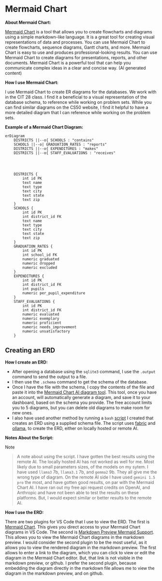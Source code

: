 # Mermaid Chart

**About Mermaid Chart:**

[Mermaid Chart](https://www.mermaidchart.com) is a tool that allows you to create flowcharts and diagrams using a simple markdown-like language. It is a great tool for creating visual representations of data and processes. You can use Mermaid Chart to create flowcharts, sequence diagrams, Gantt charts, and more. Mermaid Chart is easy to use and produces professional-looking results. You can use Mermaid Chart to create diagrams for presentations, reports, and other documents. Mermaid Chart is a powerful tool that can help you communicate complex ideas in a clear and concise way. (AI generated content)

**How I use Mermaid Chart:**

I use Mermaid Chart to create ER diagrams for the databases. We work with in the CIT 28 class. I find it a beneficial to a visual representation of the database schema, to reference while working on problem sets. While you can find similar diagrams on the CS50 website, I find it helpful to have a more detailed diagram that I can reference while working on the problem sets.

**Example of a Mermaid Chart Diagram:**

```mermaid
erDiagram
    DISTRICTS ||--o{ SCHOOLS : "contains"
    SCHOOLS ||--o| GRADUATION_RATES : "reports"
    DISTRICTS ||--o{ EXPENDITURES : "makes"
    DISTRICTS ||--o{ STAFF_EVALUATIONS : "receives"
    
    
    
    
    DISTRICTS {
        int id PK
        text name
        text type
        text city
        text state
        text zip
    }
    SCHOOLS {
        int id PK
        int district_id FK
        text name
        text type
        text city
        text state
        text zip
    }
    GRADUATION_RATES {
        int id PK
        int school_id FK
        numeric graduated
        numeric dropped
        numeric excluded
    }
    EXPENDITURES {
        int id PK
        int district_id FK
        int pupils
        numeric per_pupil_expenditure
    }
    STAFF_EVALUATIONS {
        int id PK
        int district_id FK
        numeric evaluated
        numeric exemplary
        numeric proficient
        numeric needs_improvement
        numeric unsatisfactory
    }
```

## Creating an ERD

**How I create an ERD:** 
- After opening a database using the `sqlite3` command, I use the `.output` command to send the output to a file.
- I then use the `.schema` command to get the schema of the database.
- Once I have the file with the schema, I copy the contents of the file and paste it into the [Mermaid Chart AI diagram tool](https://www.mermaidchart.com/app/login?redirect=%2Fapp%2Fprojects%2Fe8e8ec0a-78b2-4849-b018-1b2f44813a5b%2Fdiagrams%2F569bd01c-570d-4b1e-a53b-bdb9f9604716%2Fversion%2Fv0.1%2Fai). This tool, once you have an account, will automatically generate a diagram, and save it to your dashboard, based on the schema you provide. The free account limits you to 5 diagrams, but you can delete old diagrams to make room for new ones.
- I also have used another method by running a `bash` [script]() I created that creates an ERD using a supplied schema file. The script uses [fabric](https://github.com/danielmiessler/fabric) and [ollama](https://ollama.com), to create the ERD, either on locally hosted or remote AI.

**Notes About the Script:**

> [!NOTE]

> A note about using the script. I have gotten the best results using the remote AI. The locally hosted AI has not worked as well for me. Most likely due to small parameters sizes, of the models on my sytem. I have used `llama3` 7b, `llama3.1` 7b, and `gemma2` 9b. They all give me the wrong type of diagram. On the remote AI side I have used `gemini 1.5 pro` the most, and have gotten good results, on par with the Mermaid Chart AI. I have ran out my free api request credits on OpenAI, and Anthropic and have not been able to test the results on these platforms. But, I would expect similar or better results to the remote AI.
    

**How I use the ERD:**

There are two plugins for VS Code that I use to view the ERD. The first is [Mermaid Chart](https://marketplace.visualstudio.com/items?itemName=MermaidChart.vscode-mermaid-chart). This gives you direct access to your Mermaid Chart diagrams in VS Code. The second is [Markdown Preview Mermaid Support](https://marketplace.visualstudio.com/items?itemName=bierner.markdown-mermaid). This allows you to view the Mermaid Chart diagrams in the markdown preview. I would consider the second plugin to be the most useful, as it allows you to view the rendered diagram in the markdown preview. The first allows to enter a link to the diagram, which you can click to view or edit the diagram in the Mermaid Chart editor. But, that link is not visible in the markdown preview, or github. I prefer the second plugin, because embedding the diagram directly in the markdown file allows me to view the diagram in the markdown preview, and on github.